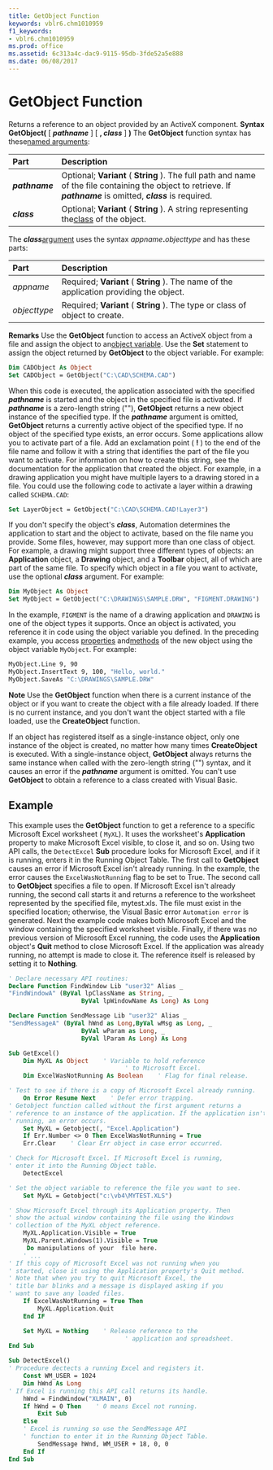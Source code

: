 ```yaml
---
title: GetObject Function
keywords: vblr6.chm1010959
f1_keywords:
- vblr6.chm1010959
ms.prod: office
ms.assetid: 6c313a4c-dac9-9115-95db-3fde52a5e888
ms.date: 06/08/2017
---
```



# GetObject Function



Returns a reference to an object provided by an ActiveX component.
 **Syntax**
 **GetObject(** [ **_pathname_** ] [ **,  _class_** ] **)**
The  **GetObject** function syntax has these[named arguments](vbe-glossary.md):


|**Part**|**Description**|
|:-----|:-----|
|**_pathname_**|Optional;  **Variant** ( **String** ). The full path and name of the file containing the object to retrieve. If **_pathname_** is omitted, **_class_** is required.|
|**_class_**|Optional;  **Variant** ( **String** ). A string representing the[class](vbe-glossary.md) of the object.|

The  **_class_**[argument](vbe-glossary.md) uses the syntax _appname_**.**_objecttype_ and has these parts:


|**Part**|**Description**|
|:-----|:-----|
| _appname_|Required;  **Variant** ( **String** ). The name of the application providing the object.|
| _objecttype_|Required;  **Variant** ( **String** ). The type or class of object to create.|

 **Remarks**
Use the  **GetObject** function to access an ActiveX object from a file and assign the object to an[object variable](vbe-glossary.md). Use the  **Set** statement to assign the object returned by **GetObject** to the object variable. For example:



```vb
Dim CADObject As Object
Set CADObject = GetObject("C:\CAD\SCHEMA.CAD")
```

When this code is executed, the application associated with the specified  **_pathname_** is started and the object in the specified file is activated.
If  **_pathname_** is a zero-length string (""), **GetObject** returns a new object instance of the specified type. If the **_pathname_** argument is omitted, **GetObject** returns a currently active object of the specified type. If no object of the specified type exists, an error occurs.
Some applications allow you to activate part of a file. Add an exclamation point ( **!** ) to the end of the file name and follow it with a string that identifies the part of the file you want to activate. For information on how to create this string, see the documentation for the application that created the object.
For example, in a drawing application you might have multiple layers to a drawing stored in a file. You could use the following code to activate a layer within a drawing called  `SCHEMA.CAD`:



```vb
Set LayerObject = GetObject("C:\CAD\SCHEMA.CAD!Layer3")
```

If you don't specify the object's  **_class_**, Automation determines the application to start and the object to activate, based on the file name you provide. Some files, however, may support more than one class of object. For example, a drawing might support three different types of objects: an **Application** object, a **Drawing** object, and a **Toolbar** object, all of which are part of the same file. To specify which object in a file you want to activate, use the optional **_class_** argument. For example:



```vb
Dim MyObject As Object
Set MyObject = GetObject("C:\DRAWINGS\SAMPLE.DRW", "FIGMENT.DRAWING")
```

In the example,  `FIGMENT` is the name of a drawing application and `DRAWING` is one of the object types it supports.
Once an object is activated, you reference it in code using the object variable you defined. In the preceding example, you access [properties](vbe-glossary.md) and[methods](vbe-glossary.md) of the new object using the object variable `MyObject`. For example:



```vb
MyObject.Line 9, 90
MyObject.InsertText 9, 100, "Hello, world."
MyObject.SaveAs "C:\DRAWINGS\SAMPLE.DRW"
```


 **Note**  Use the  **GetObject** function when there is a current instance of the object or if you want to create the object with a file already loaded. If there is no current instance, and you don't want the object started with a file loaded, use the **CreateObject** function.

If an object has registered itself as a single-instance object, only one instance of the object is created, no matter how many times  **CreateObject** is executed. With a single-instance object, **GetObject** always returns the same instance when called with the zero-length string ("") syntax, and it causes an error if the **_pathname_** argument is omitted. You can't use **GetObject** to obtain a reference to a class created with Visual Basic.

## Example

This example uses the  **GetObject** function to get a reference to a specific Microsoft Excel worksheet ( `MyXL`). It uses the worksheet's  **Application** property to make Microsoft Excel visible, to close it, and so on. Using two API calls, the `DetectExcel` **Sub** procedure looks for Microsoft Excel, and if it is running, enters it in the Running Object Table. The first call to **GetObject** causes an error if Microsoft Excel isn't already running. In the example, the error causes the `ExcelWasNotRunning` flag to be set to True. The second call to **GetObject** specifies a file to open. If Microsoft Excel isn't already running, the second call starts it and returns a reference to the worksheet represented by the specified file, mytest.xls. The file must exist in the specified location; otherwise, the Visual Basic error `Automation error` is generated. Next the example code makes both Microsoft Excel and the window containing the specified worksheet visible. Finally, if there was no previous version of Microsoft Excel running, the code uses the **Application** object's **Quit** method to close Microsoft Excel. If the application was already running, no attempt is made to close it. The reference itself is released by setting it to **Nothing**.


```vb
' Declare necessary API routines:
Declare Function FindWindow Lib "user32" Alias _
"FindWindowA" (ByVal lpClassName as String, _
                    ByVal lpWindowName As Long) As Long

Declare Function SendMessage Lib "user32" Alias _
"SendMessageA" (ByVal hWnd as Long,ByVal wMsg as Long, _
                    ByVal wParam as Long, _
                    ByVal lParam As Long) As Long

Sub GetExcel()
    Dim MyXL As Object    ' Variable to hold reference
                                ' to Microsoft Excel.
    Dim ExcelWasNotRunning As Boolean    ' Flag for final release.

' Test to see if there is a copy of Microsoft Excel already running.
    On Error Resume Next    ' Defer error trapping.
' Getobject function called without the first argument returns a 
' reference to an instance of the application. If the application isn't
' running, an error occurs.
    Set MyXL = Getobject(, "Excel.Application")
    If Err.Number <> 0 Then ExcelWasNotRunning = True
    Err.Clear    ' Clear Err object in case error occurred.

' Check for Microsoft Excel. If Microsoft Excel is running,
' enter it into the Running Object table.
    DetectExcel

' Set the object variable to reference the file you want to see.
    Set MyXL = Getobject("c:\vb4\MYTEST.XLS")

' Show Microsoft Excel through its Application property. Then
' show the actual window containing the file using the Windows
' collection of the MyXL object reference.
    MyXL.Application.Visible = True
    MyXL.Parent.Windows(1).Visible = True
     Do manipulations of your  file here.
    ' ...
' If this copy of Microsoft Excel was not running when you
' started, close it using the Application property's Quit method.
' Note that when you try to quit Microsoft Excel, the
' title bar blinks and a message is displayed asking if you
' want to save any loaded files.
    If ExcelWasNotRunning = True Then 
        MyXL.Application.Quit
    End IF

    Set MyXL = Nothing    ' Release reference to the
                                ' application and spreadsheet.
End Sub

Sub DetectExcel()
' Procedure dectects a running Excel and registers it.
    Const WM_USER = 1024
    Dim hWnd As Long
' If Excel is running this API call returns its handle.
    hWnd = FindWindow("XLMAIN", 0)
    If hWnd = 0 Then    ' 0 means Excel not running.
        Exit Sub
    Else                
    ' Excel is running so use the SendMessage API 
    ' function to enter it in the Running Object Table.
        SendMessage hWnd, WM_USER + 18, 0, 0
    End If
End Sub
```


